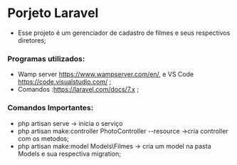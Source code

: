 # Porjeto Laravel

- Esse projeto é um gerenciador de cadastro de filmes e seus respectivos diretores;

### Programas utilizados:

- Wamp server https://www.wampserver.com/en/, e VS Code https://code.visualstudio.com/ ;
- Comandos :https://laravel.com/docs/7.x ;

### Comandos Importantes:
- php artisan serve   -> inicia o serviço
- php artisan make:controller PhotoController --resource ->cria controller com os metodos;
- php artisan make:model Models\Filmes        -> cria um model na pasta Models e sua respectiva migration;
